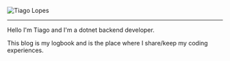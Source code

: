 <img 
    style="display: block; 
           margin-left: auto;
           margin-right: auto;"
    src="https://s.gravatar.com/avatar/f685b37020d476c9802766b8934530f3?s=170" 
    alt="Tiago Lopes">
</img>

---

Hello I'm Tiago and I'm a dotnet backend developer.

This blog is my logbook and is the place where I share/keep my coding experiences.
